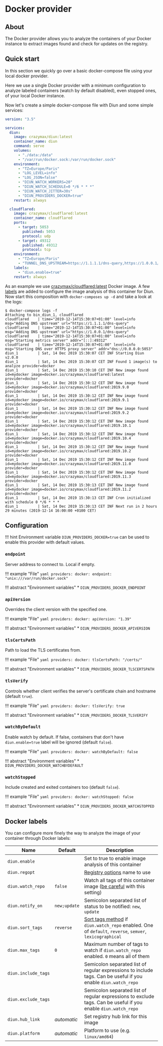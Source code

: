 # Docker provider

## About

The Docker provider allows you to analyze the containers of your Docker instance to extract images found and check
for updates on the registry.

## Quick start

In this section we quickly go over a basic docker-compose file using your local docker provider.

Here we use a single Docker provider with a minimum configuration to analyze labeled containers
(watch by default disabled), even stopped ones, of your local Docker instance.

Now let's create a simple docker-compose file with Diun and some simple services:

```yaml
version: "3.5"

services:
  diun:
    image: crazymax/diun:latest
    container_name: diun
    command: serve
    volumes:
      - "./data:/data"
      - "/var/run/docker.sock:/var/run/docker.sock"
    environment:
      - "TZ=Europe/Paris"
      - "LOG_LEVEL=info"
      - "LOG_JSON=false"
      - "DIUN_WATCH_WORKERS=20"
      - "DIUN_WATCH_SCHEDULE=0 */6 * * *"
      - "DIUN_WATCH_JITTER=30s"
      - "DIUN_PROVIDERS_DOCKER=true"
    restart: always

  cloudflared:
    image: crazymax/cloudflared:latest
    container_name: cloudflared
    ports:
      - target: 5053
        published: 5053
        protocol: udp
      - target: 49312
        published: 49312
        protocol: tcp
    environment:
      - "TZ=Europe/Paris"
      - "TUNNEL_DNS_UPSTREAM=https://1.1.1.1/dns-query,https://1.0.0.1/dns-query"
    labels:
      - "diun.enable=true"
    restart: always
```

As an example we use [crazymax/cloudflared:latest](https://github.com/crazy-max/docker-cloudflared) Docker image.
A few [labels](#docker-labels) are added to configure the image analysis of this container for Diun. Now start this
composition with `docker-composes up -d` and take a look at the logs:

```
$ docker-compose logs -f
Attaching to bin_diun_1, cloudflared
cloudflared    | time="2019-12-14T15:30:07+01:00" level=info msg="Adding DNS upstream" url="https://1.1.1.1/dns-query"
cloudflared    | time="2019-12-14T15:30:07+01:00" level=info msg="Adding DNS upstream" url="https://1.0.0.1/dns-query"
cloudflared    | time="2019-12-14T15:30:07+01:00" level=info msg="Starting metrics server" addr="[::]:49312"
cloudflared    | time="2019-12-14T15:30:07+01:00" level=info msg="Starting DNS over HTTPS proxy server" addr="dns://0.0.0.0:5053"
diun_1         | Sat, 14 Dec 2019 15:30:07 CET INF Starting Diun v2.0.0
diun_1         | Sat, 14 Dec 2019 15:30:07 CET INF Found 1 image(s) to analyze provider=docker
diun_1         | Sat, 14 Dec 2019 15:30:10 CET INF New image found id=mydocker image=docker.io/crazymax/cloudflared:latest provider=docker
diun_1         | Sat, 14 Dec 2019 15:30:12 CET INF New image found id=mydocker image=docker.io/crazymax/cloudflared:2019.9.0 provider=docker
diun_1         | Sat, 14 Dec 2019 15:30:12 CET INF New image found id=mydocker image=docker.io/crazymax/cloudflared:2019.9.1 provider=docker
diun_1         | Sat, 14 Dec 2019 15:30:12 CET INF New image found id=mydocker image=docker.io/crazymax/cloudflared:2019.9.2 provider=docker
diun_1         | Sat, 14 Dec 2019 15:30:12 CET INF New image found id=mydocker image=docker.io/crazymax/cloudflared:2019.10.1 provider=docker
diun_1         | Sat, 14 Dec 2019 15:30:12 CET INF New image found id=mydocker image=docker.io/crazymax/cloudflared:2019.10.4 provider=docker
diun_1         | Sat, 14 Dec 2019 15:30:12 CET INF New image found id=mydocker image=docker.io/crazymax/cloudflared:2019.10.2 provider=docker
diun_1         | Sat, 14 Dec 2019 15:30:12 CET INF New image found id=mydocker image=docker.io/crazymax/cloudflared:2019.11.0 provider=docker
diun_1         | Sat, 14 Dec 2019 15:30:12 CET INF New image found id=mydocker image=docker.io/crazymax/cloudflared:2019.11.3 provider=docker
diun_1         | Sat, 14 Dec 2019 15:30:13 CET INF New image found id=mydocker image=docker.io/crazymax/cloudflared:2019.11.2 provider=docker
diun_1         | Sat, 14 Dec 2019 15:30:13 CET INF Cron initialized with schedule 0 */6 * * *
diun_1         | Sat, 14 Dec 2019 15:30:13 CET INF Next run in 2 hours 29 minutes (2019-12-14 16:00:00 +0100 CET)
```

## Configuration

!!! hint
    Environment variable `DIUN_PROVIDERS_DOCKER=true` can be used to enable this provider with default values.

### `endpoint`

Server address to connect to. Local if empty.

!!! example "File"
    ```yaml
    providers:
      docker:
        endpoint: "unix:///var/run/docker.sock"
    ```

!!! abstract "Environment variables"
    * `DIUN_PROVIDERS_DOCKER_ENDPOINT`

### `apiVersion`

Overrides the client version with the specified one.

!!! example "File"
    ```yaml
    providers:
      docker:
        apiVersion: "1.39"
    ```

!!! abstract "Environment variables"
    * `DIUN_PROVIDERS_DOCKER_APIVERSION`

### `tlsCertsPath`

Path to load the TLS certificates from.

!!! example "File"
    ```yaml
    providers:
      docker:
        tlsCertsPath: "/certs/"
    ```

!!! abstract "Environment variables"
    * `DIUN_PROVIDERS_DOCKER_TLSCERTSPATH`

### `tlsVerify`

Controls whether client verifies the server's certificate chain and hostname (default `true`).

!!! example "File"
    ```yaml
    providers:
      docker:
        tlsVerify: true
    ```

!!! abstract "Environment variables"
    * `DIUN_PROVIDERS_DOCKER_TLSVERIFY`

### `watchByDefault`

Enable watch by default. If false, containers that don't have `diun.enable=true` label will be ignored (default `false`).

!!! example "File"
    ```yaml
    providers:
      docker:
        watchByDefault: false
    ```

!!! abstract "Environment variables"
    * `DIUN_PROVIDERS_DOCKER_WATCHBYDEFAULT`

### `watchStopped`

Include created and exited containers too (default `false`).

!!! example "File"
    ```yaml
    providers:
      docker:
        watchStopped: false
    ```

!!! abstract "Environment variables"
    * `DIUN_PROVIDERS_DOCKER_WATCHSTOPPED`

## Docker labels

You can configure more finely the way to analyze the image of your container through Docker labels:

| Name                | Default      | Description                                                                                                                                             |
|---------------------|--------------|---------------------------------------------------------------------------------------------------------------------------------------------------------|
| `diun.enable`       |              | Set to true to enable image analysis of this container                                                                                                  |
| `diun.regopt`       |              | [Registry options](../config/regopts.md) name to use                                                                                                    |
| `diun.watch_repo`   | `false`      | Watch all tags of this container image ([be careful](../faq.md#docker-hub-rate-limits) with this setting)                                               |
| `diun.notify_on`    | `new;update` | Semicolon separated list of status to be notified: `new`, `update`                                                                                      |
| `diun.sort_tags`    | `reverse`    | [Sort tags method](../faq.md#tags-sorting-when-using-watch_repo) if `diun.watch_repo` enabled. One of `default`, `reverse`, `semver`, `lexicographical` |
| `diun.max_tags`     | `0`          | Maximum number of tags to watch if `diun.watch_repo` enabled. `0` means all of them                                                                     |
| `diun.include_tags` |              | Semicolon separated list of regular expressions to include tags. Can be useful if you enable `diun.watch_repo`                                          |
| `diun.exclude_tags` |              | Semicolon separated list of regular expressions to exclude tags. Can be useful if you enable `diun.watch_repo`                                          |
| `diun.hub_link`     | _automatic_  | Set registry hub link for this image                                                                                                                    |
| `diun.platform`     | _automatic_  | Platform to use (e.g. `linux/amd64`)                                                                                                                    |
